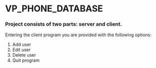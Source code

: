 # VP_PHONE_DATABASE

### Project consists of two parts: server and client. 
Entering the client program you are provided with the following options:
1. Add user
2. Edit user
3. Delete user
4. Quit program
